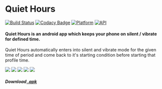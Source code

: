 # Quiet Hours
[![Build Status](https://travis-ci.org/rob729/Quiet_Hours.svg?branch=master)](https://travis-ci.org/rob729/Quiet_Hours)
[![Codacy Badge](https://api.codacy.com/project/badge/Grade/ed4f1f295c5a4e8c86ba4db14f8a9ba8)](https://app.codacy.com/app/rob729/Quiet_Hours?utm_source=github.com&utm_medium=referral&utm_content=rob729/Quiet_Hours&utm_campaign=Badge_Grade_Dashboard)
[![Platform](https://img.shields.io/badge/platform-android-blue.svg)](http://developer.android.com/index.html)
[![API](https://img.shields.io/badge/API-19%2B-blue.svg?style=flat)](https://android-arsenal.com/api?level=19)
#### Quiet Hours is an android app which keeps your phone on silent / vibrate for defined time.

Quiet Hours automatically enters into silent and vibrate mode for the given time of period and come 
back to it's starting condition before starting that profile time.


![](https://raw.githubusercontent.com/rob729/Quiet_Hours/master/Screenshots/qh-1.png)
![](https://raw.githubusercontent.com/rob729/Quiet_Hours/master/Screenshots/qh-2.png)
![](https://raw.githubusercontent.com/rob729/Quiet_Hours/master/Screenshots/qh-3.png)
![](https://raw.githubusercontent.com/rob729/Quiet_Hours/master/Screenshots/qh-4.png)
![](https://raw.githubusercontent.com/rob729/Quiet_Hours/master/Screenshots/qh-5.png)

##### Download[ .apk](https://drive.google.com/file/d/1fOy9uQ21IeB5zrexxeNjXatM4gUmhJeI/view?usp=sharing)
